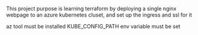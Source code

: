 This project purpose is learning terraform by deploying a single nginx webpage to an azure kubernetes cluset, and set up the ingress and ssl for it

az tool must be installed
KUBE_CONFIG_PATH env variable must be set
